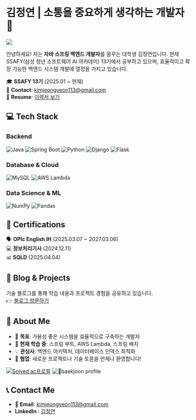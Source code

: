 # 김정연 | 소통을 중요하게 생각하는 개발자 👋

![](https://gh-hits.nomadcoders.workers.dev/view?username=blueconecell&cache)

안녕하세요! 저는 **자바 스프링 백엔드 개발자**를 꿈꾸는 대학생 김정연입니다. 현재 SSAFY(삼성 청년 소프트웨어 AI 아카데미) 13기에서 공부하고 있으며, 효율적이고 확장 가능한 백엔드 시스템 개발에 열정을 가지고 있습니다.

🎓 **SSAFY 13기** (2025.01 ~ 현재)  
📧 **Contact**: kimjeongyeon113@gmail.com  
📄 **Resume**: [이력서 보기](https://yellow-shift-686.notion.site/1886ea818dfb804d9b88dbdc7c35bf51)  

## 💻 Tech Stack

### Backend
![Java](https://img.shields.io/badge/Java-ED8B00?style=flat-square&logo=openjdk&logoColor=white)
![Spring Boot](https://img.shields.io/badge/Spring%20Boot-6DB33F?style=flat-square&logo=spring&logoColor=white)
![Python](https://img.shields.io/badge/Python-3776AB?style=flat-square&logo=python&logoColor=white)
![Django](https://img.shields.io/badge/Django-092E20?style=flat-square&logo=django&logoColor=white)
![Flask](https://img.shields.io/badge/Flask-000000?style=flat-square&logo=flask&logoColor=white)

### Database & Cloud
![MySQL](https://img.shields.io/badge/MySQL-4479A1?style=flat-square&logo=mysql&logoColor=white)
![AWS Lambda](https://img.shields.io/badge/AWS%20Lambda-FF9900?style=flat-square&logo=awslambda&logoColor=white)

### Data Science & ML
![NumPy](https://img.shields.io/badge/NumPy-013243?style=flat-square&logo=numpy&logoColor=white)
![Pandas](https://img.shields.io/badge/Pandas-150458?style=flat-square&logo=pandas&logoColor=white)

## 📜 Certifications

🗣️ **OPIc English IH** (2025.03.07 ~ 2027.03.06)  
💻 **정보처리기사** (2024.12.11)  
📊 **SQLD** (2025.04.04)

## 📝 Blog & Projects

기술 블로그를 통해 학습 내용과 프로젝트 경험을 공유하고 있습니다.  
👉 [블로그 방문하기](https://blueconecell.oopy.io/)

## 🚀 About Me

- 🎯 **목표**: 가용성 좋은 시스템을 효율적으로 구축하는 개발자
- 🌱 **현재 학습 중**: 스프링 부트, AWS Lambda, 스프링 배치
- 💡 **관심사**: 백엔드 아키텍처, 데이터베이스 인덱스 최적화
- 🤝 **협업**: 새로운 프로젝트나 기술 토론을 언제나 환영합니다!

[![Solved.ac프로필](http://mazassumnida.wtf/api/v2/generate_badge?boj=kmcreeper113_2)](https://solved.ac/kmcreeper113_2)
![baekjoon profile](http://mazandi.herokuapp.com/api?handle=kmcreeper113_2&theme=cold)


## 📞 Contact Me

- 📧 **Email**: kimjeongyeon113@gmail.com
- **LinkedIn** : [김정연](https://www.linkedin.com/in/%EC%A0%95%EC%97%B0-%EA%B9%80-981835240/)

